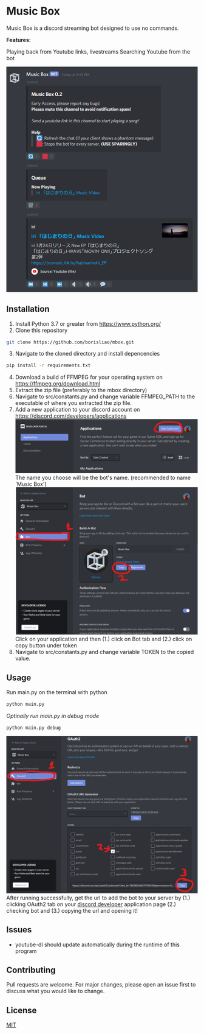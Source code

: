 # Music Box
Music Box is a discord streaming bot designed to use no commands.

**Features:**

Playing back from Youtube links, livestreams
Searching Youtube from the bot

![image](images/example.png)
## Installation
1. Install Python 3.7 or greater from https://www.python.org/
2. Clone this repository
```bash
git clone https://github.com/borisliao/mbox.git
```
3. Navigate to the cloned directory and install depencencies
```bash
pip install -r requirements.txt
```
4. Download a build of FFMPEG for your operating system on https://ffmpeg.org/download.html
5. Extract the zip file (preferably to the mbox directory)
6. Navigate to src/constants.py and change variable FFMPEG_PATH to the executable of where you extracted the zip file.
7. Add a new application to your discord account on https://discord.com/developers/applications
![image](images/install1.png)
The name you choose will be the bot's name. (recommended to name 'Music Box')
![image](images/install2.png)
Click on your application and then (1.) click on Bot tab and (2.) click on copy button under token
8. Navigate to src/constants.py and change variable TOKEN to the copied value.

## Usage
Run main.py on the terminal with python
```bash
python main.py
```
*Optinally run main.py in debug mode*
```bash
python main.py debug
```
![image](images/install3.png)
After running successfully, get the url to add the bot to your server by (1.) clicking OAuth2 tab on your [discord developer](https://discord.com/developers/applications/) application page (2.) checking bot and (3.) copying the url and opening it!
## Issues

* youtube-dl should update automatically during the runtime of this program
## Contributing
Pull requests are welcome. For major changes, please open an issue first to discuss what you would like to change.

## License
[MIT](https://choosealicense.com/licenses/mit/)